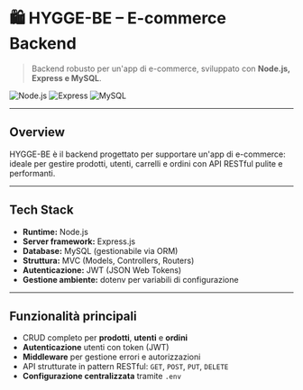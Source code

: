 #  🛍 HYGGE-BE – E-commerce Backend

> Backend robusto per un'app di e-commerce, sviluppato con **Node.js, Express e MySQL**.

![Node.js](https://img.shields.io/badge/Node.js-339933?style=for-the-badge&logo=node.js&logoColor=white)
![Express](https://img.shields.io/badge/Express.js-000000?style=for-the-badge&logo=express&logoColor=white)
![MySQL](https://img.shields.io/badge/MySQL-005C84?style=for-the-badge&logo=mysql&logoColor=white)

---

##  Overview

HYGGE-BE è il backend progettato per supportare un'app di e-commerce: ideale per gestire prodotti, utenti, carrelli e ordini con API RESTful pulite e performanti.

---

##  Tech Stack

- **Runtime:** Node.js  
- **Server framework:** Express.js  
- **Database:** MySQL (gestionabile via ORM)  
- **Struttura:** MVC (Models, Controllers, Routers)  
- **Autenticazione:** JWT (JSON Web Tokens)  
- **Gestione ambiente:** dotenv per variabili di configurazione  

---

##  Funzionalità principali

-  CRUD completo per **prodotti**, **utenti** e **ordini**  
-  **Autenticazione** utenti con token (JWT)  
-  **Middleware** per gestione errori e autorizzazioni  
-  API strutturate in pattern RESTful: `GET`, `POST`, `PUT`, `DELETE`
-  **Configurazione centralizzata** tramite `.env`


